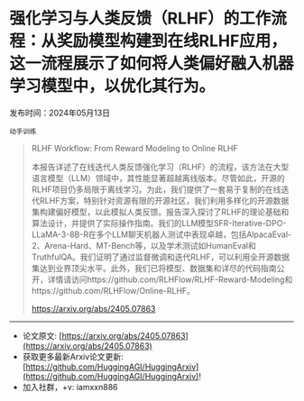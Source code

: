 # 强化学习与人类反馈（RLHF）的工作流程：从奖励模型构建到在线RLHF应用，这一流程展示了如何将人类偏好融入机器学习模型中，以优化其行为。
发布时间：2024年05月13日

`动手训练`
> RLHF Workflow: From Reward Modeling to Online RLHF
>
> 本报告详述了在线迭代人类反馈强化学习（RLHF）的流程，该方法在大型语言模型（LLM）领域中，其性能显著超越离线版本。尽管如此，开源的RLHF项目仍多局限于离线学习。为此，我们提供了一套易于复制的在线迭代RLHF方案，特别针对资源有限的开源社区，我们利用多样化的开源数据集构建偏好模型，以此模拟人类反馈。报告深入探讨了RLHF的理论基础和算法设计，并提供了实际操作指南。我们的LLM模型SFR-Iterative-DPO-LLaMA-3-8B-R在多个LLM聊天机器人测试中表现卓越，包括AlpacaEval-2、Arena-Hard、MT-Bench等，以及学术测试如HumanEval和TruthfulQA。我们证明了通过监督微调和迭代RLHF，可以利用全开源数据集达到业界顶尖水平。此外，我们已将模型、数据集和详尽的代码指南公开，详情请访问https://github.com/RLHFlow/RLHF-Reward-Modeling和https://github.com/RLHFlow/Online-RLHF。
>
> https://arxiv.org/abs/2405.07863


<hr />

- 论文原文: [https://arxiv.org/abs/2405.07863](https://arxiv.org/abs/2405.07863)
- 获取更多最新Arxiv论文更新: [https://github.com/HuggingAGI/HuggingArxiv](https://github.com/HuggingAGI/HuggingArxiv)!
- 加入社群，+v: iamxxn886